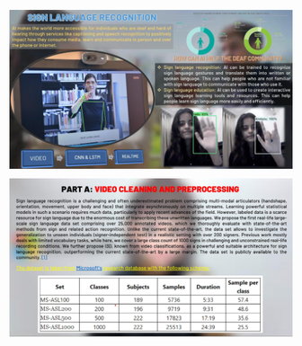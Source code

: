 <p align="justify">
  <img src="https://github.com/AkshitTayade/Sign-Language-Recognition/blob/master/Dataset/Final%20Draft-01.jpg">
</p>

<p align="justify">
  <img src="https://github.com/AkshitTayade/Sign-Language-Recognition/blob/master/Dataset/Final%20Draft-02.jpg">
</p>


